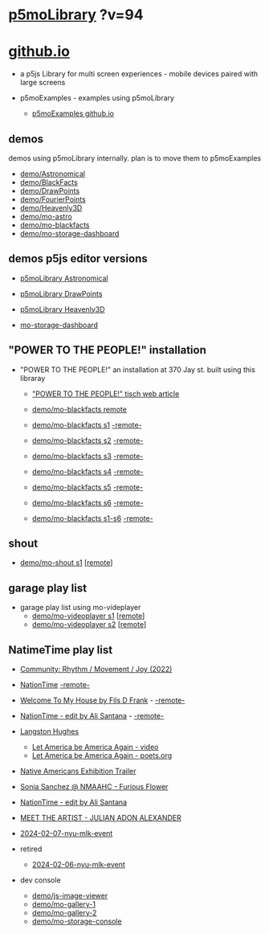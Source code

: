 # [p5moLibrary](https://github.com/molab-itp/p5moLibrary) ?v=94

# [github.io](https://molab-itp.github.io/p5moLibrary/src?v=94)

- a p5js Library for multi screen experiences - mobile devices paired with large screens

- p5moExamples - examples using p5moLibrary

  - [ p5moExamples github.io ](https://molab-itp.github.io/p5moExamples)

## demos

demos using p5moLibrary internally. plan is to move them to p5moExamples

- [demo/Astronomical](demo/Astronomical?v=94)
- [demo/BlackFacts](demo/BlackFacts?v=94)
- [demo/DrawPoints](demo/DrawPoints?v=94)
- [demo/FourierPoints](demo/FourierPoints?v=94)
- [demo/Heavenly3D](demo/Heavenly3D?v=94)
- [demo/mo-astro](demo/mo-astro?v=94)
- [demo/mo-blackfacts](demo/mo-blackfacts?v=94)
- [demo/mo-storage-dashboard](demo/mo-storage-dashboard?v=94)

## demos p5js editor versions

- [p5moLibrary Astronomical](https://editor.p5js.org/jht9629-nyu/sketches/iIIAb8KIDr)

- [p5moLibrary DrawPoints](https://editor.p5js.org/jht9629-nyu/sketches/TQyVoswjQ)

- [p5moLibrary Heavenly3D](https://editor.p5js.org/jht9629-nyu/sketches/6VM5IMP4m)

- [mo-storage-dashboard](https://editor.p5js.org/jht9629-nyu/sketches/Osz28nOS9)

## "POWER TO THE PEOPLE!" installation

- "POWER TO THE PEOPLE!" an installation at 370 Jay st. built using this libraray

  - ["POWER TO THE PEOPLE!" tisch web article](https://tisch.nyu.edu/itp/news/spring-2024/community-facing-interactive-installations-on-the-ground-floor-o)

  - [demo/mo-blackfacts remote](demo/mo-blackfacts?v=94)
  - [demo/mo-blackfacts s1](demo/mo-blackfacts?v=94&group=s1&qrcode=mo-blackfacts-qrcode-1.png) [-remote-](demo/mo-blackfacts?v=94&group=s1)
  - [demo/mo-blackfacts s2](demo/mo-blackfacts?v=94&group=s2&qrcode=mo-blackfacts-qrcode-2.png) [-remote-](demo/mo-blackfacts?v=94&group=s2)
  - [demo/mo-blackfacts s3](demo/mo-blackfacts?v=94&group=s3&qrcode=mo-blackfacts-qrcode-3.png) [-remote-](demo/mo-blackfacts?v=94&group=s3)
  - [demo/mo-blackfacts s4](demo/mo-blackfacts?v=94&group=s4&qrcode=mo-blackfacts-qrcode-4.png) [-remote-](demo/mo-blackfacts?v=94&group=s4)
  - [demo/mo-blackfacts s5](demo/mo-blackfacts?v=94&group=s5&qrcode=mo-blackfacts-qrcode-5.png) [-remote-](demo/mo-blackfacts?v=94&group=s5)
  - [demo/mo-blackfacts s6](demo/mo-blackfacts?v=94&group=s6&qrcode=mo-blackfacts-qrcode-6.png) [-remote-](demo/mo-blackfacts?v=94&group=s6)
  - [demo/mo-blackfacts s1-s6](demo/mo-blackfacts?v=94&group=s1,s2,s3,s4,s5,s6&qrcode=mo-blackfacts-qrcode-1-6.png) [-remote-](demo/mo-blackfacts?v=94&group=s1,s2,s3,s4,s5,s6)

## shout

- [demo/mo-shout s1](demo/mo-shout?v=94&group=s1&qrcode=mo-shout-qrcode-1.png) [[remote](qrcode/mo-shout.html?v=94&group=s1)]
<!-- https://molab-itp.github.io/p5moLibrary/src/qrcode/mo-shout.html?group=s1 -->

## garage play list

- garage play list using mo-videplayer
  - [demo/mo-videoplayer s1](demo/mo-videoplayer?v=94&group=s1&qrcode=mo-videoplayer-qrcode-1.png)
    [[remote](qrcode/mo-videoplayer.html?v=94&group=s1)]
  - [demo/mo-videoplayer s2](demo/mo-videoplayer?v=94&group=s2&qrcode=mo-videoplayer-qrcode-2.png)
    [[remote](qrcode/mo-videoplayer.html?v=94&group=s2)]

## NatimeTime play list

- [Community: Rhythm / Movement / Joy (2022)](demo/mo-videoplayer/index.html?playlist=8HfVf69nUX0)

- [NationTime](demo/mo-videoplayer/index.html?qrcode=NationTime.png) [-remote-](demo/mo-videoplayer/index.html)

- [Welcome To My House by Fils D Frank](demo/mo-videoplayer/?playlist=kinLtCLHYvo&title=Welcome%20To%20My%20House%20by%20Fils%20D%20Frank&qrcode=NationTime.png) - [-remote-](demo/mo-videoplayer/?playlist=kinLtCLHYvo&title=Welcome%20To%20My%20House%20by%20Fils%20D%20Frank)

- [NationTime - edit by Ali Santana](demo/mo-videoplayer/?playlist=-UtKxghWlvY&title=NationTime%20-%20ELUCID%20-%20BETAMAX&qrcode=NationTime.png) - [-remote-](demo/mo-videoplayer/?playlist=-UtKxghWlvY&title=NationTime%20-%20ELUCID%20-%20BETAMAX)

- [Langston Hughes ](demo/BlackFacts?playlist=XzI3huqpCi4)

  - [Let America be America Again - video](demo/mo-blackfacts?playlist=CFNM8GB_Yp0&title=%E2%98%85)
  - [Let America be America Again - poets.org](https://poets.org/poem/let-america-be-america-again)

- [Native Americans Exhibition Trailer](demo/BlackFacts?playlist=hpjNGTYvpxw)

- [Sonia Sanchez @ NMAAHC - Furious Flower](demo/mo-blackfacts?playlist=FNLp8e-cfgk&title=Sonia%20Sanchez)

- [NationTime - edit by Ali Santana](demo/mo-videoplayer?playlist=-UtKxghWlvY&title=NationTime%20-%20ELUCID%20-%20BETAMAX&qrcode=NationTime.png)

- [MEET THE ARTIST - JULIAN ADON ALEXANDER](demo/mo-blackfacts?playlist=wk0La_2igws&title=MEET%20THE%20ARTIST%20-%20JULIAN%20ADON%20ALEXANDE%20-%20What%20it%20is&qrcode=JULIAN.png)

- [2024-02-07-nyu-mlk-event](demo/mo-blackfacts?playlist=lG758MniLYg&qrcode=annoucement-01.png&title=2024-02-07-nyu-mlk-event)

- retired

  - [2024-02-06-nyu-mlk-event](demo/mo-blackfacts?playlist=zbRz5xTaLYI&qrcode=annoucement-01.png&title=2024-02-06-nyu-mlk-event)
  <!-- - [Weapons of White Destruction - TJ](demo/mo-blackfacts?playlist=ob8YQPGJiHY&title=Weapons%20of%20White%20Destruction%20-%20TJ&&qrcode=TJ.png) -->

- dev console

  - [demo/js-image-viewer](demo/js-image-viewer?v=94)
  - [demo/mo-gallery-1](demo/mo-gallery-1?v=94)
  - [demo/mo-gallery-2](demo/mo-gallery-2?v=94)
  - [demo/mo-storage-console](demo/mo-storage-console?v=94)

<!--

- retired
  - [demo/mo-astro-host-0](demo/mo-astro-host-0?v=94)
  - [demo/mo-astro-host-1](demo/mo-astro-host-1?v=94)
  - [demo/mo-astro-remote-0](demo/mo-astro-remote-0?v=94)
  - [demo/mo-astro-remote-1](demo/mo-astro-remote-1?v=94)

  - [demo/mo-blackfacts-host](demo/mo-blackfacts-host?v=94)
  - [demo/mo-blackfacts-remote](demo/mo-blackfacts-remote?v=94)

# https://www.youtube.com/watch?v=hpjNGTYvpxw
# The Land Carries Our Ancestors: Contemporary Art by Native Americans Exhibition Trailer

 -->
